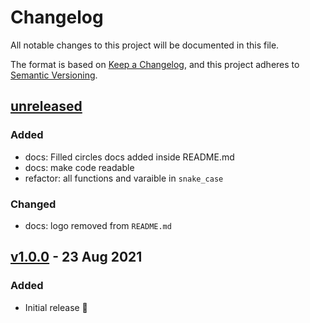 # Changelog

All notable changes to this project will be documented in this file.

The format is based on [Keep a Changelog](https://keepachangelog.com/en/1.0.0/),
and this project adheres to [Semantic Versioning](https://semver.org/spec/v2.0.0.html).

## [unreleased]

### Added

- docs: Filled circles docs added inside README.md
- docs: make code readable
- refactor: all functions and varaible in `snake_case`

### Changed

- docs: logo removed from `README.md`

## [v1.0.0] - 23 Aug 2021

### Added

- Initial release 🎊

[unreleased]: https://github.com/projekt0n/circles.nvim/compare/v1.0.0...main
[v1.0.0]: https://github.com/projekt0n/circles.nvim/tree/v1.0.0
